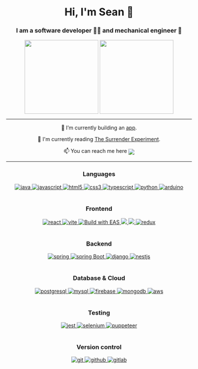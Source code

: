 <h1 align="center">Hi, I'm Sean 🌊</h1>
<h3 align="center">I am a software developer 👨‍💻 and mechanical engineer 👷</h3>
<div align="center">
  <img height=200 align="center" src="https://github-readme-stats.vercel.app/api?username=seanengineering&theme=dark" />
  <img height=200 align="center" src="https://github-readme-stats.vercel.app/api/top-langs?username=seanengineering&layout=compact&langs_count=8&card_width=320&theme=dark" />
</div>

-----
<div align="center">
    <p>🌱 I’m currently building an <a href="https://github.com/Revenology/traveler-expo-app" target="_blank">app</a>.</p>
    <p>📖 I'm currently reading <a href="https://www.amazon.com.au/Surrender-Experiment-Michael-Singer/dp/080414110X" target="_blank">The Surrender Experiment</a>.</p>
    <p>📫 You can reach me here <a href="https://www.linkedin.com/in/sean-gan-engineering/" target="_blank"><img align="center" src="https://img.shields.io/badge/Sean Gan-0077B5?style=for-the-badge&logo=linkedin&logoColor=white" /></a></p>
</div>

-----

<h3 align="center">Languages</h3>
<div align="center">
 <a href="https://www.java.com" target="_blank"> 
    <img src="https://img.shields.io/badge/Java-007396.svg?style=for-the-badge&logo=java&logoColor=white" 
      alt="java"/> 
  </a>
  <a href="https://developer.mozilla.org/en-US/docs/Web/JavaScript" target="_blank"> 
    <img src="https://img.shields.io/badge/Javascript-F7DF1E.svg?style=for-the-badge&logo=javascript&logoColor=black"
      alt="javascript"/> 
  </a>
  <a href="https://www.w3.org/html/" target="_blank"> 
    <img src="https://img.shields.io/badge/html-E34F26.svg?style=for-the-badge&logo=html5&logoColor=white"
      alt="html5"/> 
  </a>
  <a href="https://www.w3schools.com/css/" target="_blank">
    <img src="https://img.shields.io/badge/css-1572B6.svg?style=for-the-badge&logo=css3&logoColor=white"
      alt="css3"/>
  </a>
  <a href="https://www.typescriptlang.org/" target="_blank"> 
    <img src="https://img.shields.io/badge/typescript-3178C6.svg?style=for-the-badge&logo=typescript&logoColor=white"
      alt="typescript"/>
  </a>
  <a href="https://www.python.org/">
    <img src="https://img.shields.io/badge/python-3670A0?style=for-the-badge&logo=python&logoColor=ffdd54" alt="python"/>
  </a>
  <a href="https://www.arduino.cc/">
    <img src="https://img.shields.io/badge/-Arduino-00979D?style=for-the-badge&logo=Arduino&logoColor=white" alt="arduino"/>
  </a>
</div>
<br>

<h3 align="center">Frontend</h3>
<div align="center">
  <a href="https://reactjs.org/" target="_blank"> 
    <img src="https://img.shields.io/badge/reactjs-61DAFB.svg?style=for-the-badge&logo=react&logoColor=black"
      alt="react"/> 
  </a>
  <a href="https://vitejs.dev/" target="_blank">
    <img src="https://img.shields.io/badge/vite-%23646CFF.svg?style=for-the-badge&logo=vite&logoColor=white" alt="vite"/>
  </a>
  <a href="https://expo.dev/" target="_blank"> 
     <img alt="Build with EAS" src="https://img.shields.io/badge/Build-000.svg?style=for-the-badge&logo=EXPO&labelColor=000&logoColor=FFF">
  </a>
  <a href="https://sass-lang.com/">
    <img src="https://img.shields.io/badge/Sass-CC6699?style=for-the-badge&logo=sass&logoColor=white" />
  </a>
  <a href="https://styled-components.com/" target="_blank">
    <img src="https://img.shields.io/badge/styled--components-DB7093?style=for-the-badge&logo=styled-components&logoColor=white"/>
  </a>
  <a href="https://redux.js.org/" target="_blank">
    <img src="https://img.shields.io/badge/Redux-593D88?style=for-the-badge&logo=redux&logoColor=white" alt="redux"/>
  </a>
</div>
<br>

<h3 align="center">Backend</h3>
<div align="center">
  <a href="https://spring.io/" target="_blank"> 
      <img src="https://img.shields.io/badge/spring%20IOC-6DB33F.svg?style=for-the-badge&logo=spring&logoColor=white" alt="spring" /> 
  </a>
  <a href="https://spring.io/" target="_blank"> 
    <img src="https://img.shields.io/badge/spring%20boot-6DB33F.svg?style=for-the-badge&logo=springboot&logoColor=white" alt="spring Boot" /> 
  </a>
   <a href="https://www.djangoproject.com/" target="_blank"> 
    <img src="https://img.shields.io/badge/django-%23092E20.svg?style=for-the-badge&logo=django&logoColor=white" alt="django" /> 
  </a>
  <a href="https://nestjs.com/">
    <img src="https://img.shields.io/badge/nestjs-%23E0234E.svg?style=for-the-badge&logo=nestjs&logoColor=white" alt="nestjs" />
  </a>
</div>
<br>

<h3 align="center">Database & Cloud</h3>
<div align="center">
  <a href="https://www.postgresql.org" target="_blank"> 
    <img src="https://img.shields.io/badge/postgreSQL-4169E1.svg?style=for-the-badge&logo=postgresql&logoColor=white"
      alt="postgresql"/> 
  </a>
  <a href="https://www.mysql.com/" target="_blank">
    <img src="https://img.shields.io/badge/mysql-%2300000f.svg?style=for-the-badge&logo=mysql&logoColor=white" alt="mysql"/>
  </a>
  <a href="https://firebase.google.com/" target="_blank">
    <img src="https://img.shields.io/badge/firebase-FFCA28.svg?style=for-the-badge&logo=firebase&logoColor=black" alt="firebase"/>
  </a>
  <a href="https://www.mongodb.com/" target="_blank"> 
    <img src="https://img.shields.io/badge/mongodb-47A248.svg?style=for-the-badge&logo=mongodb&logoColor=white"
      alt="mongodb"/> 
  </a>
  <a href="https://aws.amazon.com/" target="_blank">
    <img src="https://img.shields.io/badge/AWS-%23FF9900.svg?style=for-the-badge&logo=amazon-aws&logoColor=white" alt="aws"/>
  </a>
</div>
<br>

<h3 align="center">Testing</h3>
<div align="center">
  <a href="https://jestjs.io/" target="_blank">
    <img src="https://img.shields.io/badge/-jest-%23C21325?style=for-the-badge&logo=jest&logoColor=white" alt="jest"/>
  </a>
  <a href="https://www.selenium.dev/" target="_blank">
    <img src="https://img.shields.io/badge/-selenium-%43B02A?style=for-the-badge&logo=selenium&logoColor=white" alt="selenium"/>
  </a>
  <a href="https://pptr.dev/" target="_blank">
    <img src="https://img.shields.io/badge/Puppeteer-40B5A4?style=for-the-badge&logo=Puppeteer&logoColor=white" alt="puppeteer"/>
  </a>
</div>
<br>

<h3 align="center">Version control</h3>
<div align="center">
  <a href="https://git-scm.com/" target="_blank"> 
    <img src="https://img.shields.io/badge/git-%23F05033.svg?style=for-the-badge&logo=git&logoColor=white"
      alt="git"/> 
  </a>
  <a href="https://github.com/" target="_blank">
    <img src="https://img.shields.io/badge/github-%23121011.svg?style=for-the-badge&logo=github&logoColor=white" alt="github"/>
  </a>
  <a href="https://about.gitlab.com/" target="_blank">
    <img src="https://img.shields.io/badge/gitlab-%23181717.svg?style=for-the-badge&logo=gitlab&logoColor=white" alt="gitlab"/>
  </a>
</div>
